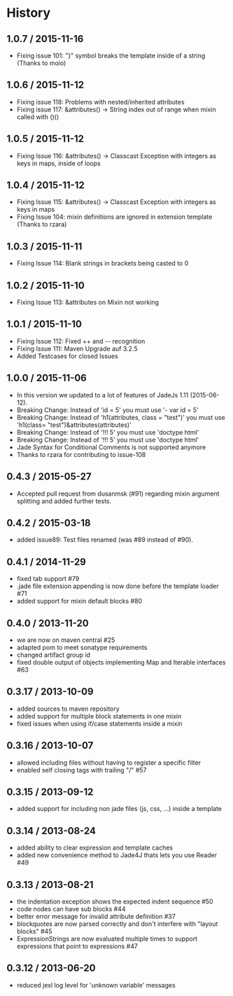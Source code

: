 # History

## 1.0.7 / 2015-11-16
* Fixing issue 101: "}" symbol breaks the template inside of a string (Thanks to moio)

## 1.0.6 / 2015-11-12
* Fixing issue 118: Problems with nested/inherited attributes
* Fixing issue 117: &attributes() -> String index out of range when mixin called with ()()

## 1.0.5 / 2015-11-12
* Fixing Issue 116: &attributes() -> Classcast Exception with integers as keys in maps, inside of loops

## 1.0.4 / 2015-11-12
* Fixing Issue 115: &attributes() -> Classcast Exception with integers as keys in maps
* Fixing Issue 104: mixin definitions are ignored in extension template (Thanks to rzara)

## 1.0.3 / 2015-11-11
* Fixing Issue 114: Blank strings in brackets being casted to 0

## 1.0.2 / 2015-11-10
* Fixing Issue 113: &attributes on Mixin not working

## 1.0.1 / 2015-11-10
* Fixing Issue 112: Fixed ++ and -- recognition
* Fixing Issue 111: Maven Upgrade auf 3.2.5
* Added Testcases for closed Issues

## 1.0.0 / 2015-11-06
* In this version we updated to a lot of features of JadeJs 1.11 (2015-06-12).
* Breaking Change: Instead of 'id = 5' you must use '- var id = 5'
* Breaking Change: Instead of 'h1(attributes, class = "test")' you must use 'h1(class= "test")&attributes(attributes)'
* Breaking Change: Instead of '!!! 5' you must use 'doctype html'
* Breaking Change: Instead of '!!! 5' you must use 'doctype html'
* Jade Syntax for Conditional Comments is not supported anymore
* Thanks to rzara for contributing to issue-108

## 0.4.3 / 2015-05-27
* Accepted pull request from dusanmsk (#91) regarding mixin argument splitting and added further tests.

## 0.4.2 / 2015-03-18
* added issue89: Test files renamed (was #89 instead of #90).

## 0.4.1 / 2014-11-29
* fixed tab support #79
* .jade file extension appending is now done before the template loader #71
* added support for mixin default blocks #80

## 0.4.0 / 2013-11-20
* we are now on maven central #25
* adapted pom to meet sonatype requirements
* changed artifact group id
* fixed double output of objects implementing Map and Iterable interfaces #63

## 0.3.17 / 2013-10-09
* added sources to maven repository
* added support for multiple block statements in one mixin
* fixed issues when using if/case statements inside a mixin

## 0.3.16 / 2013-10-07
* allowed including files without having to register a specific filter
* enabled self closing tags with trailing "/" #57

## 0.3.15 / 2013-09-12
* added support for including non jade files (js, css, ...) inside a template

## 0.3.14 / 2013-08-24
* added ability to clear expression and template caches
* added new convenience method to Jade4J thats lets you use Reader #49

## 0.3.13 / 2013-08-21
* the indentation exception shows the expected indent sequence #50
* code nodes can have sub blocks #44
* better error message for invalid attribute definition #37
* blockquotes are now parsed correctly and don't interfere with "layout blocks" #45
* ExpressionStrings are now evaluated multiple times to support expressions that point to expressions #47

## 0.3.12 / 2013-06-20
* reduced jexl log level for 'unknown variable' messages
